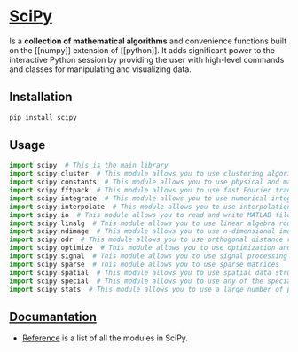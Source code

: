 # [SciPy](http://www.scipy.org/)

Is a **collection of mathematical algorithms** and convenience functions built on the [[numpy]] extension of [[python]]. It adds significant power to the interactive Python session by providing the user with high-level commands and classes for manipulating and visualizing data.


## Installation

```bash
pip install scipy
```

## Usage

```python
import scipy  # This is the main library
import scipy.cluster  # This module allows you to use clustering algorithms
import scipy.constants  # This module allows you to use physical and mathematical constants
import scipy.fftpack  # This module allows you to use fast Fourier transforms
import scipy.integrate  # This module allows you to use numerical integration routines
import scipy.interpolate  # This module allows you to use interpolation
import scipy.io  # This module allows you to read and write MATLAB files
import scipy.linalg  # This module allows you to use linear algebra routines
import scipy.ndimage  # This module allows you to use n-dimensional image processing
import scipy.odr  # This module allows you to use orthogonal distance regression
import scipy.optimize  # This module allows you to use optimization and root-finding routines
import scipy.signal  # This module allows you to use signal processing
import scipy.sparse  # This module allows you to use sparse matrices
import scipy.spatial  # This module allows you to use spatial data structures and algorithms
import scipy.special  # This module allows you to use any of the special functions
import scipy.stats  # This module allows you to use a large number of probability distributions and statistical functions
```

## [Documantation](https://docs.scipy.org/doc/scipy/reference/)
- [Reference](https://docs.scipy.org/doc/scipy/reference/) is a list of all the modules in SciPy.

